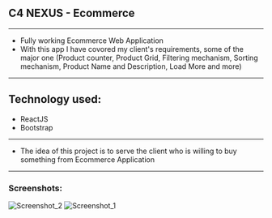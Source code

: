 ## C4 NEXUS - Ecommerce 
___

* Fully working Ecommerce Web Application
* With this app I have covored my client's requirements, some of the major one (Product counter, Product Grid, Filtering mechanism, Sorting mechanism, Product Name and Description, Load More and more)
___

## Technology used:
* ReactJS
* Bootstrap

___
* The idea of this project is to serve the client who is willing to buy something from Ecommerce Application
___
### Screenshots:

![Screenshot_2](https://github.com/dimiturstefanow/Listify/assets/126346506/f1291d66-d965-4dd7-9c46-503946d17110)
![Screenshot_1](https://github.com/dimiturstefanow/Listify/assets/126346506/1aa3a3f5-aa66-43cb-b19c-cca54e106c18)





